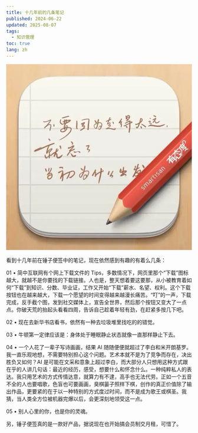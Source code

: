 ```yaml
---
title: 十几年前的几条笔记
published: 2024-06-22
updated: 2025-08-07
tags:
  - 知识管理
toc: true
lang: zh
---
```


![封面](./_images/十几年前的几条笔记-1754581483746.webp)

看到十几年前在锤子便签中的笔记，现在依然感到有趣的有着么几条：

01 • 简中互联网有个网上下载文件的 Tips，多数情况下，网页里那个“下载”图标越大，就越不是你要找的下载链接。人也是，整天想着要这要那，从小被教育着如何“下载”到知识、分数、毕业证，工作又开始“下载”薪水、名望、权利。这个下载按钮也在越来越大，下载一个愿望的时间变得越来越漫长痛苦。“叮”的一声，下载完成，反手截个图，发到社交媒体上，宣告全世界，然后那个按钮又变大了一点点。你破天荒的抬起头看看四周，告诉自己趁着年轻有劲，在赶紧多按几下吧。

02 • 现在去新华书店看书，依然有一种去垃圾堆里找吃的的错觉。

03 • 牛顿第一定律应该是：身体处于睡眠静止状态就像一直那样静止下去。

04 • 一个人花了一辈子写诗画画，结果 AI 随随便便就超过了李白和米开朗基罗。我一直乐观地想，不需要特别担心这个问题。艺术本就不是为了竞争而存在，决出胜负又如何？AI 是可能在文采和意象上超过李白，而大部分人只想用这种方式跟在乎的人讲几句话：最近的经历，感受，想要什么和怀念什么。一种纯粹私人的表达。我只用艺术的方式传情达意，就算力有不逮，高手也无法代劳。正如一个五音不全的人也要唱歌，色盲也可要画画，臭棋篓子照样下棋，创作的真正价值除了输出作品，更要紧的在于以一种特别的方式度过时间，而不是成为歌王或棋圣。我猜，当人类全方位被机器完爆以后，会更深刻地领受这一点。

05 • 别人心里的你，也是你的灵魂。

另，锤子便签真的是一款好产品，据说现在也开始搞会员制交月租，可惜了。